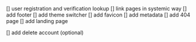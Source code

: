 [] user registration and verification lookup
[] link pages in systemic way
[] add footer
[] add theme switcher
[] add favicon
[] add metadata
[] add 404 page
[] add landing page

[] add delete account (optional)
